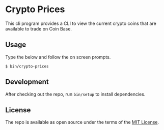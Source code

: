 # Crypto Prices

This cli program provides a CLI to view the current crypto coins that are available to trade on Coin Base.

## Usage

Type the below and follow the on screen prompts.

    $ bin/crypto-prices

## Development

After checking out the repo, run `bin/setup` to install dependencies.

## License

The repo is available as open source under the terms of the [MIT License](http://opensource.org/licenses/MIT).
